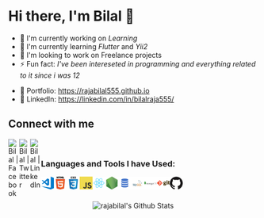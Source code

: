 
# Hi there, I'm Bilal 👋

+ 🔭 I'm currently working on _Learning_
+ 🌱 I'm currently learning _Flutter_ and _Yii2_
+ 👯 I'm looking to work on Freelance projects
+ ⚡ Fun fact: _I've been intereseted in programming and everything related to it since i was 12_


- 🎨 Portfolio: https://rajabilal555.github.io
- 💼 LinkedIn: https://linkedin.com/in/bilalraja555/

## Connect with me

[<img align="left" alt="Bilal | Facebook" width="22px" src="https://cdn.jsdelivr.net/npm/simple-icons@3.3.0/icons/facebook.svg" />][facebook]
[<img align="left" alt="Bilal | Twitter" width="22px" src="https://cdn.jsdelivr.net/npm/simple-icons@v3/icons/twitter.svg" />][twitter]
[<img align="left" alt="Bilal | LinkedIn" width="22px" src="https://cdn.jsdelivr.net/npm/simple-icons@v3/icons/linkedin.svg" />][linkedin]

<br>

### Languages and Tools I have Used:

[<img align="left" alt="Visual Studio Code" width="26px" src="https://raw.githubusercontent.com/github/explore/80688e429a7d4ef2fca1e82350fe8e3517d3494d/topics/visual-studio-code/visual-studio-code.png" />][vscode]
[<img align="left" alt="HTML5" width="26px" src="https://raw.githubusercontent.com/github/explore/80688e429a7d4ef2fca1e82350fe8e3517d3494d/topics/html/html.png" />][html]
[<img align="left" alt="CSS3" width="26px" src="https://raw.githubusercontent.com/github/explore/80688e429a7d4ef2fca1e82350fe8e3517d3494d/topics/css/css.png" />][css]
[<img align="left" alt="JavaScript" width="26px" src="https://raw.githubusercontent.com/github/explore/80688e429a7d4ef2fca1e82350fe8e3517d3494d/topics/javascript/javascript.png" />][js]
[<img align="left" alt="React" width="26px" src="https://raw.githubusercontent.com/github/explore/80688e429a7d4ef2fca1e82350fe8e3517d3494d/topics/react/react.png" />][react]
[<img align="left" alt="Node.js" width="26px" src="https://raw.githubusercontent.com/github/explore/80688e429a7d4ef2fca1e82350fe8e3517d3494d/topics/nodejs/nodejs.png" />][node]
[<img align="left" alt="SQL" width="26px" src="https://raw.githubusercontent.com/github/explore/80688e429a7d4ef2fca1e82350fe8e3517d3494d/topics/sql/sql.png" />][db]
[<img align="left" alt="MySQL" width="26px" src="https://raw.githubusercontent.com/github/explore/80688e429a7d4ef2fca1e82350fe8e3517d3494d/topics/mysql/mysql.png" />][db]
[<img align="left" alt="MongoDB" width="26px" src="https://raw.githubusercontent.com/github/explore/80688e429a7d4ef2fca1e82350fe8e3517d3494d/topics/mongodb/mongodb.png" />][db]
[<img align="left" alt="Git" width="26px" src="https://raw.githubusercontent.com/github/explore/80688e429a7d4ef2fca1e82350fe8e3517d3494d/topics/git/git.png" />][git]
[<img align="left" alt="GitHub" width="26px" src="https://raw.githubusercontent.com/github/explore/78df643247d429f6cc873026c0622819ad797942/topics/github/github.png" />][git]

<br />
<br />
<p align="center">
<img align="center" alt="rajabilal's Github Stats" src="https://github-readme-stats.vercel.app/api?username=rajabilal555&show_icons=true&hide_border=false" />
</p>


[twitter]: https://twitter.com/rajabilal555
[facebook]: https://www.facebook.com/bilal.raja.555
[linkedin]: https://www.linkedin.com/in/bilalraja555/

[vscode]: https://code.visualstudio.com/
[js]: https://developer.mozilla.org/en-US/docs/Web/JavaScript
[css]: https://www.w3schools.com/css/default.asp
[react]: https://reactjs.org/
[git]: https://git-scm.com/
[db]: https://en.wikipedia.org/wiki/Database
[node]: https://nodejs.org/en/
[html]: https://www.w3schools.com/html/
